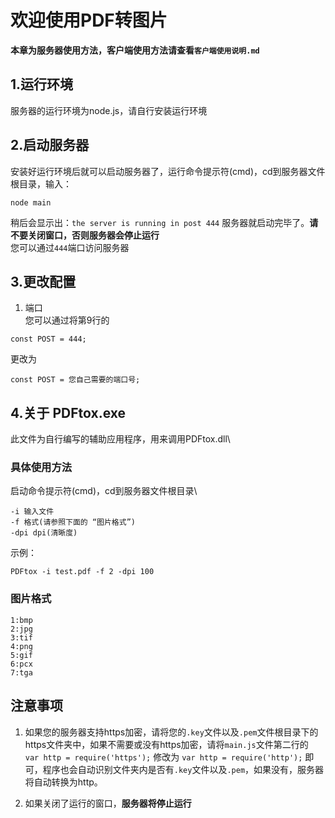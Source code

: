 # 欢迎使用PDF转图片
**本章为服务器使用方法，客户端使用方法请查看`客户端使用说明.md`**

## 1.运行环境
服务器的运行环境为node.js，请自行安装运行环境

## 2.启动服务器
安装好运行环境后就可以启动服务器了，运行命令提示符(cmd)，cd到服务器文件根目录，输入：
```
node main
```
稍后会显示出：`the server is running in post 444`
服务器就启动完毕了。**请不要关闭窗口，否则服务器会停止运行**\
您可以通过`444`端口访问服务器

## 3.更改配置
1. 端口\
您可以通过将第9行的
```
const POST = 444;
```
更改为
```
const POST = 您自己需要的端口号;
```

## 4.关于 PDFtox.exe
此文件为自行编写的辅助应用程序，用来调用PDFtox.dll\
### 具体使用方法
启动命令提示符(cmd)，cd到服务器文件根目录\
```
-i 输入文件
-f 格式(请参照下面的 “图片格式”)
-dpi dpi(清晰度)
```
示例：
```
PDFtox -i test.pdf -f 2 -dpi 100
```
### 图片格式
```
1:bmp
2:jpg
3:tif
4:png
5:gif
6:pcx
7:tga
```

## 注意事项
1. 如果您的服务器支持https加密，请将您的`.key`文件以及`.pem`文件根目录下的https文件夹中，如果不需要或没有https加密，请将`main.js`文件第二行的\
`var http = require('https');`
修改为
`var http = require('http');`
即可，程序也会自动识别文件夹内是否有`.key`文件以及`.pem`，如果没有，服务器将自动转换为http。

2. 如果关闭了运行的窗口，**服务器将停止运行**